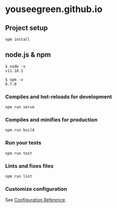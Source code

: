 # youseegreen.github.io

## Project setup
```
npm install
```

## node.js & npm
```
$ node -v
v11.10.1

$ npm -v
6.7.0
```

### Compiles and hot-reloads for development
```
npm run serve
```

### Compiles and minifies for production
```
npm run build
```

### Run your tests
```
npm run test
```

### Lints and fixes files
```
npm run lint
```

### Customize configuration
See [Configuration Reference](https://cli.vuejs.org/config/).
